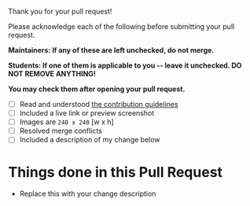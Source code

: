 Thank you for your pull request!

Please acknowledge each of the following before submitting your pull request.

**Maintainers: If any of these are left unchecked, do not merge.**

**Students: If one of them is applicable to you -- leave it unchecked. DO NOT REMOVE ANYTHING!**

**You may check them after opening your pull request.**

- [ ] Read and understood [the contribution guidelines](https://github.com/fossasia/gci16.fossasia.org/blob/gh-pages/CONTRIBUTING.md)
- [ ] Included a live link or preview screenshot
- [ ] Images are `240 x 240` [w x h]
- [ ] Resolved merge conflicts
- [ ] Included a description of my change below

# Things done in this Pull Request

- Replace this with your change description
